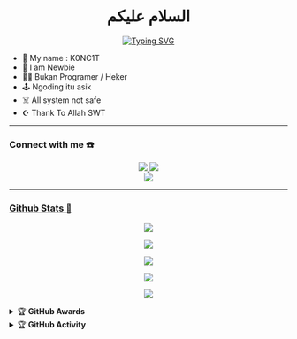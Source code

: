 <h1 align="center">السلام عليكم</h1>

<div align="center">
<a href="https://youtube.com/c/Nazedev">
    <img
        src="https://readme-typing-svg.herokuapp.com?font=ShadowsIntoLightsize=50&duration=5500&color=f4bc0f&background=FF673200&center=true&vCenter=true&lines=Hello,+I+am+KoncitOfc;Welcome+to+my+GitHub+😊"
            alt="Typing SVG"
        />
    </a>
</div>

<p align="center">

- 👤 My name : K0NC1T 
- 💌 I am Newbie 
- 👨‍💻 Bukan Programer / Heker
- 🕹️ Ngoding itu asik
- ☠️ All system not safe
- ☪️ Thank To Allah SWT 
</p>

------
### Connect with me ☎️
<p align="center">
  <a href="https://wa.me/6283897657013"><img src="https://img.shields.io/badge/WhatsApp-25D366?style=for-the-badge&logo=whatsapp&logoColor=white" />
  <a href="https://t.me/alienbelijajan"><img src="https://img.shields.io/badge/Telegram-%230088cc.svg?&style=for-the-badge&logo=telegram&logoColor=white" /> <br>
  <a href="https://github.com/koncit15"><img src="https://img.shields.io/badge/-GitHub-black?style=flat-square&logo=github" />
</p>

------

### Github Stats 🚀

<p align="center"><a href="https://github.com/koncit15"><img src="https://github-readme-stats.vercel.app/api?username=koncit&show_icons=true&theme=radical"></a></p>
<p align="center"><a href="https://github.com/koncit15"><img src="https://github-readme-stats.vercel.app/api/top-langs/?username=koncit&theme=radical&layout=compact"></a></p>
<p align="center"><a href="https://github.com/koncit15"><img src="https://github-readme-stats.vercel.app/api?username=koncit&show_icons=true&theme=chartreuse-dark"></a></p>
<p align="center"><a href="https://github.com/koncit15"><img src="https://streak-stats.demolab.com/?user=koncit&theme=chartreuse-dark"></a></p>
<p align="center"><a href="https://github.com/koncit15"><img src="https://github-readme-stats.vercel.app/api/top-langs/?username=koncit&theme=chartreuse-dark&layout=compact"></a></p> 



<details>
    <summary>&#127942 <b>GitHub Awards</b></summary><br/>

![Github Trophy](https://github-profile-trophy.vercel.app/?username=koncit15)

</details>

<details>
    <summary>&#127942 <b>GitHub Activity</b></summary><br/>

![Metrics](https://metrics.lecoq.io/koncit?template=classic&repositories.forks=true&languages=1&languages.colors=github&languages.threshold=0%25&config.timezone=Asia%2FBatam)

</details> 

